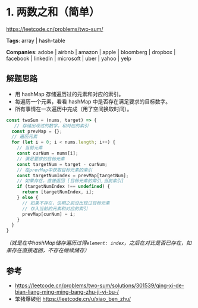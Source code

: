 # 1. 两数之和（简单）

https://leetcode.cn/problems/two-sum/

**Tags**: array | hash-table

**Companies**: adobe | airbnb | amazon | apple | bloomberg | dropbox | facebook | linkedin | microsoft | uber | yahoo | yelp

## 解题思路

- 用 hashMap 存储遍历过的元素和对应的索引。
- 每遍历一个元素，看看 hashMap 中是否存在满足要求的目标数字。
- 所有事情在一次遍历中完成（用了空间换取时间）。


```js
const twoSum = (nums, target) => {
   // 存储出现过的数字，和对应的索引   
  const prevMap = {};                               
  // 遍历元素  
  for (let i = 0; i < nums.length; i++) {      
    // 当前元素     
    const curNum = nums[i];     
    // 满足要求的目标元素                  
    const targetNum = target - curNum;     
    // 在prevMap中获取目标元素的索引      
    const targetNumIndex = prevMap[targetNum]; 
    // 如果存在，直接返回 [目标元素的索引,当前索引]
    if (targetNumIndex !== undefined) {         
      return [targetNumIndex, i];
    } else {          
      // 如果不存在，说明之前没出现过目标元素              
      // 存入当前的元素和对应的索引            
      prevMap[curNum] = i;                     
    }
  }
}

```

*（就是在中hashMap储存遍历过得`element: index`，之后在对比是否已存在，如果存在直接返回，不存在继续储存）*

## 参考

- https://leetcode.cn/problems/two-sum/solutions/301539/qing-xi-de-bian-liang-ming-ming-bang-zhu-ji-yi-bu-/
- 笨猪爆破组 https://leetcode.cn/u/xiao_ben_zhu/